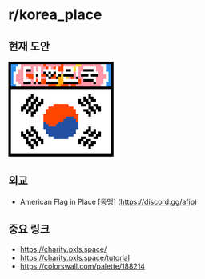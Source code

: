 # r/korea_place

## 현재 도안

![Flag of Korea](media/flag_of_korea_large.png)

## 외교

- American Flag in Place [동맹] (https://discord.gg/afip)

## 중요 링크

- https://charity.pxls.space/
- https://charity.pxls.space/tutorial
- https://colorswall.com/palette/188214
